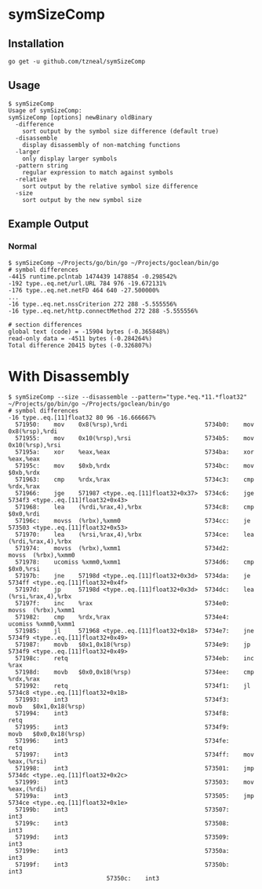 # symSizeComp

## Installation

	go get -u github.com/tzneal/symSizeComp

## Usage

	$ symSizeComp 
	Usage of symSizeComp:
	symSizeComp [options] newBinary oldBinary
	  -difference
		sort output by the symbol size difference (default true)
	  -disassemble
		display disassembly of non-matching functions
	  -larger
		only display larger symbols
	  -pattern string
		regular expression to match against symbols
	  -relative
		sort output by the relative symbol size difference
	  -size
		sort output by the new symbol size

## Example Output
### Normal
	$ symSizeComp ~/Projects/go/bin/go ~/Projects/goclean/bin/go
	# symbol differences
	-4415 runtime.pclntab 1474439 1478854 -0.298542%
	-192 type..eq.net/url.URL 784 976 -19.672131%
	-176 type..eq.net.netFD 464 640 -27.500000%
	...
	-16 type..eq.net.nssCriterion 272 288 -5.555556%
	-16 type..eq.net/http.connectMethod 272 288 -5.555556%

	# section differences
	global text (code) = -15904 bytes (-0.365848%)
	read-only data = -4511 bytes (-0.284264%)
	Total difference 20415 bytes (-0.326807%)

# With Disassembly
	$ symSizeComp --size --disassemble --pattern="type.*eq.*11.*float32" ~/Projects/go/bin/go ~/Projects/goclean/bin/go
	# symbol differences
	-16 type..eq.[11]float32 80 96 -16.666667%
	  571950:    mov    0x8(%rsp),%rdi                      5734b0:    mov    0x8(%rsp),%rdi
	  571955:    mov    0x10(%rsp),%rsi                     5734b5:    mov    0x10(%rsp),%rsi
	  57195a:    xor    %eax,%eax                           5734ba:    xor    %eax,%eax
	  57195c:    mov    $0xb,%rdx                           5734bc:    mov    $0xb,%rdx
	  571963:    cmp    %rdx,%rax                           5734c3:    cmp    %rdx,%rax
	  571966:    jge    571987 <type..eq.[11]float32+0x37>  5734c6:    jge    5734f3 <type..eq.[11]float32+0x43>
	  571968:    lea    (%rdi,%rax,4),%rbx                  5734c8:    cmp    $0x0,%rdi
	  57196c:    movss  (%rbx),%xmm0                        5734cc:    je     573503 <type..eq.[11]float32+0x53>
	  571970:    lea    (%rsi,%rax,4),%rbx                  5734ce:    lea    (%rdi,%rax,4),%rbx
	  571974:    movss  (%rbx),%xmm1                        5734d2:    movss  (%rbx),%xmm0
	  571978:    ucomiss %xmm0,%xmm1                        5734d6:    cmp    $0x0,%rsi
	  57197b:    jne    57198d <type..eq.[11]float32+0x3d>  5734da:    je     5734ff <type..eq.[11]float32+0x4f>
	  57197d:    jp     57198d <type..eq.[11]float32+0x3d>  5734dc:    lea    (%rsi,%rax,4),%rbx
	  57197f:    inc    %rax                                5734e0:    movss  (%rbx),%xmm1
	  571982:    cmp    %rdx,%rax                           5734e4:    ucomiss %xmm0,%xmm1
	  571985:    jl     571968 <type..eq.[11]float32+0x18>  5734e7:    jne    5734f9 <type..eq.[11]float32+0x49>
	  571987:    movb   $0x1,0x18(%rsp)                     5734e9:    jp     5734f9 <type..eq.[11]float32+0x49>
	  57198c:    retq                                       5734eb:    inc    %rax
	  57198d:    movb   $0x0,0x18(%rsp)                     5734ee:    cmp    %rdx,%rax
	  571992:    retq                                       5734f1:    jl     5734c8 <type..eq.[11]float32+0x18>
	  571993:    int3                                       5734f3:    movb   $0x1,0x18(%rsp)
	  571994:    int3                                       5734f8:    retq   
	  571995:    int3                                       5734f9:    movb   $0x0,0x18(%rsp)
	  571996:    int3                                       5734fe:    retq   
	  571997:    int3                                       5734ff:    mov    %eax,(%rsi)
	  571998:    int3                                       573501:    jmp    5734dc <type..eq.[11]float32+0x2c>
	  571999:    int3                                       573503:    mov    %eax,(%rdi)
	  57199a:    int3                                       573505:    jmp    5734ce <type..eq.[11]float32+0x1e>
	  57199b:    int3                                       573507:    int3   
	  57199c:    int3                                       573508:    int3   
	  57199d:    int3                                       573509:    int3   
	  57199e:    int3                                       57350a:    int3   
	  57199f:    int3                                       57350b:    int3   
								57350c:    int3   


